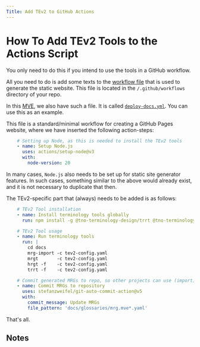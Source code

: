 ```yaml
---
Title: Add TEv2 to GitHub Actions
---
```


# How To Add TEv2 Tools to the Actions Script

You only need to do this if you intend to use the tools in a GitHub workflow.

All you need to do is add some texts to the [workflow file](@) 
that is used to generate the static website. This file is located
in the `/.github/workflows` directory of your repo.

In this [MVE](@), we also have such a file. It is called
[`deploy-docs.yml`](https://github.com/tno-terminology-design/tev2-mve/blob/main/.github/workflows/deploy-docs.yml).
You can use this as an example.

This file is a standard/minimal workflow for creating a GitHub Pages website,
where we have inserted the following action-steps:

~~~ yaml
    # Setting up Node, as this is needed to install the TEv2 tools
    - name: Setup Node.js
      uses: actions/setup-node@v3
      with:
        node-version: 20
~~~

In many cases, `Node.js` also needs to be set up for static site generator features.
In such cases, something similar to the above would already exist, 
and it is not necessary to duplicate that then.

The TEv2-specific part that (always) needs to be added is as follows:

~~~ yaml
    # TEv2 Tool installation
    - name: Install terminology tools globally
      run: npm install -g @tno-terminology-design/trrt @tno-terminology-design/hrgt @tno-terminology-design/mrgt @tno-terminology-design/mrg-import

    # TEv2 Tool usage
    - name: Run terminology tools
      run: |
        cd docs
        mrg-import -c tev2-config.yaml
        mrgt       -c tev2-config.yaml
        hrgt -f    -c tev2-config.yaml
        trrt -f    -c tev2-config.yaml

    # Commit generated MRGs to repo, so other projects can use (import) them
    - name: Commit MRGs to repository
      uses: stefanzweifel/git-auto-commit-action@v5
      with:
        commit_message: Update MRGs
        file_pattern: 'docs/glossaries/mrg.mve*.yaml'
~~~

That's all.

## Notes